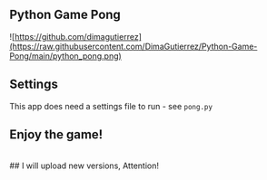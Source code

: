 ## Python Game Pong

![https://github.com/dimagutierrez](https://raw.githubusercontent.com/DimaGutierrez/Python-Game-Pong/main/python_pong.png)
## Settings
This app does need a settings file to run - see `pong.py`
<br>
## Enjoy the game!
<br>
## I will upload new versions, Attention!
